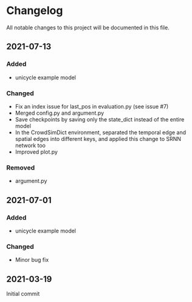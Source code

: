 # Changelog

All notable changes to this project will be documented in this file.

## 2021-07-13
### Added
- unicycle example model

### Changed
- Fix an index issue for last_pos in evaluation.py (see issue #7)
- Merged config.py and argument.py
- Save checkpoints by saving only the state_dict instead of the entire model
- In the CrowdSimDict environment, separated the temporal edge and spatial edges into different keys, and applied this change to SRNN network too
- Improved plot.py

### Removed
- argument.py

## 2021-07-01
### Added
- unicycle example model

### Changed
- Minor bug fix

## 2021-03-19
Initial commit
